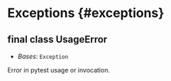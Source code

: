 # Exceptions {#exceptions}

## final class **UsageError**      

- *Bases*: `Exception`

Error in pytest usage or invocation.